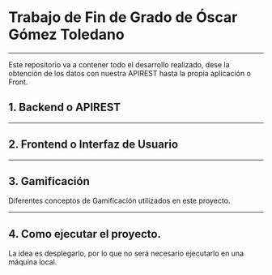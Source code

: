 # Trabajo de Fin de Grado de Óscar Gómez Toledano
-------

Este repositorio va a contener todo el desarrollo realizado, dese la obtención de los datos con nuestra APIREST hasta la propia aplicación o Front.

## 1. Backend o APIREST

------
## 2. Frontend o Interfaz de Usuario 

------
## 3. Gamificación

Diferentes conceptos de Gamificación utilizados en este proyecto.

-------
## 4. Como ejecutar el proyecto.

La idea es desplegarlo, por lo que no será necesario ejecutarlo en una máquina local.